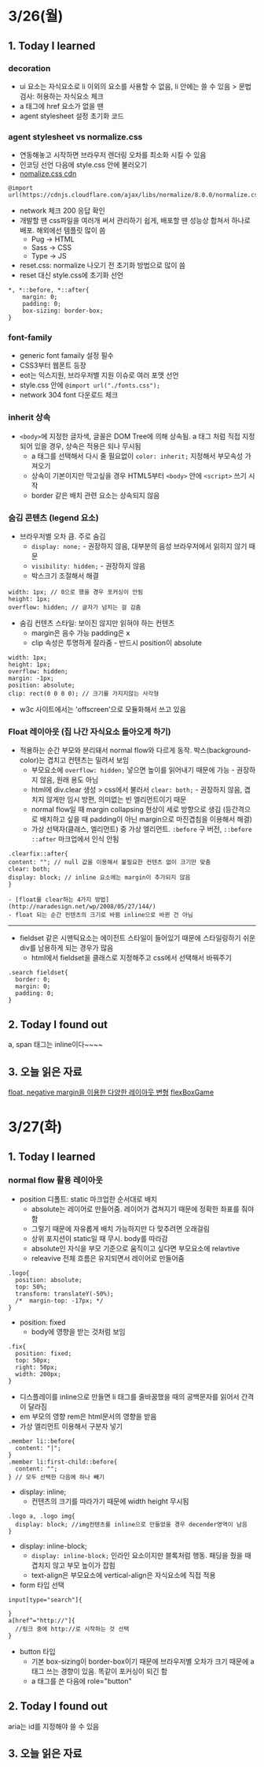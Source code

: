 # 3/26(월)

## 1. Today I learned

### decoration
- ui 요소는 자식요소로 li 이외의 요소를 사용할 수 없음, li 안에는 쓸 수 있음 > 문법검사: 허용하는 자식요소 체크
- a 태그에 href 요소가 없을 땐 
- agent stylesheet 설정 초기화 코드

### agent stylesheet vs normalize.css
- 연동해놓고 시작하면 브라우저 렌더링 오차를 최소화 시킬 수 있음
- 인코딩 선언 다음에 style.css 안에 불러오기
- [nomalize.css cdn](https://cdnjs.com/libraries/normalize)
```
@import url(https://cdnjs.cloudflare.com/ajax/libs/normalize/8.0.0/normalize.css);
```
- network 체크 200 응답 확인
- 개발할 땐 css파일을 여러개 써서 관리하기 쉽게, 배포할 땐 성능상 합쳐서 하나로 배포. 해외에선 템플릿 많이 씀 
  - Pug -> HTML
  - Sass -> CSS
  - Type -> JS 
- reset.css: normalize 나오기 전 초기화 방법으로 많이 씀
- reset 대신 style.css에 초기화 선언
```
*, *::before, *::after{
    margin: 0;
    padding: 0;
    box-sizing: border-box;
}
```

### font-family
- generic font famaily 설정 필수
- CSS3부터 웹폰트 등장
- eot는 익스지원, 브라우저별 지원 이슈로 여러 포맷 선언
- style.css 안에 `@import url("./fonts.css");` 
- network 304 font 다운로드 체크 

### inherit 상속
- `<body>`에 지정한 글자색, 글꼴은 DOM Tree에 의해 상속됨. a 태그 처럼 직접 지정되어 있을 경우, 상속은 적용은 되나 무시됨
  - a 태그를 선택해서 다시 줄 필요없이 `color: inherit;` 지정해서 부모속성 가져오기
  - 상속이 기본이지만 막고싶을 경우 HTML5부터 `<body>` 안에 `<script>` 쓰기 시작
  - border 같은 배치 관련 요소는 상속되지 않음 

### 숨김 콘텐츠 (legend 요소)
- 브라우저별 오차 큼. 주로 숨김
  - `display: none;` - 권장하지 않음, 대부분의 음성 브라우저에서 읽히지 않기 때문
  - `visibility: hidden;` - 권장하지 않음
  - 박스크기 조절해서 해결 
```
width: 1px; // 0으로 했을 경우 포커싱이 안됨
height: 1px;
overflow: hidden; // 글자가 넘치는 걸 감춤
```
- 숨김 컨텐츠 스타일: 보이진 않지만 읽혀야 하는 컨텐츠
  - margin은 음수 가능 padding은 x
  - clip 속성은 투명하게 잘라줌 - 반드시 position이 absolute
```
width: 1px;
height: 1px;
overflow: hidden;
margin: -1px;
position: absolute;
clip: rect(0 0 0 0); // 크기를 가지지않는 사각형
```
- w3c 사이트에서는 'offscreen'으로  모듈화해서 쓰고 있음

### Float 레이아웃 (집 나간 자식요소 돌아오게 하기)
- 적용하는 순간 부모와 분리돼서 normal flow와 다르게 동작. 박스(background-color)는 겹치고 컨텐츠는 밀려서 보임
  - 부모요소에 `overflow: hidden;` 넣으면 높이를 읽어내기 때문에 가능 - 권장하지 않음, 원래 용도 아님
  - html에 div.clear 생성 > css에서 불러서 `clear: both;` - 권장하지 않음, 겹치지 않게만 임시 방편, 의미없는 빈 엘리먼트이기 때문 
  - normal flow일 때 margin collapsing 현상이 세로 방향으로 생김 (등간격으로 배치하고 싶을 때 padding이 아닌 margin으로 마진겹침을 이용해서 해결)
  - 가상 선택자(클래스, 엘리먼트) 중 가상 엘리먼트. `:before` 구 버전, `::before` `::after` 마크업에서 인식 안됨 
```
.clearfix::after{
content: ""; // null 값을 이용해서 불필요한 컨텐츠 없이 크기만 맞춤
clear: both;
display: block; // inline 요소에는 margin이 추가되지 않음
}
```
	- [float를 clear하는 4가지 방법](http://naradesign.net/wp/2008/05/27/144/)
	- float 되는 순간 컨텐츠의 크기로 바뀜 inline으로 바뀐 건 아님
---
- fieldset 같은 시맨틱요소는 에이전트 스타일이 들어있기 때문에 스타일링하기 쉬운 div를 남용하게 되는 경우가 많음
  - html에서 fieldset을 클래스로 지정해주고 css에서 선택해서 바꿔주기
```
.search fieldset{
  border: 0;
  margin: 0;
  padding: 0;
}
```

## 2. Today I found out
a, span 태그는 inline이다~~~~

## 3. 오늘 읽은 자료
[float, negative margin을 이용한 다양한 레이아웃 변형](http://naradesign.net/ouif/layout/index.html)
[flexBoxGame](https://preview.webflow.com/preview/flexbox-game?preview=d1a26b027c4803817087a91c651e321f&m=1)

# 3/27(화)

## 1. Today I learned

### normal flow 활용 레이아웃
- position 디폴트: static 마크업한 순서대로 배치
	- absolute는 레이어로 만들어줌. 레이어가 겹쳐지기 때문에 정확한 좌표를 줘야함
	- 그렇기 때문에 자유롭게 배치 가능하지만 다 맞추려면 오래걸림
	- 상위 포지션이 static일 때 무시. body를 따라감
	- absolute인 자식을 부모 기준으로 움직이고 싶다면 부모요소에 relavtive
	- releavive 전체 흐름은 유지되면서 레이어로 만들어줌
```
.logo{
  position: absolute;
  top: 50%;
  transform: translateY(-50%);
  /*  margin-top: -17px; */
}
```
- position: fixed
	- body에 영향을 받는 것처럼 보임
```
.fix{
  position: fixed;
  top: 50px;
  right: 50px;
  width: 200px;
}
```
- 디스플레이를 inline으로 만들면 li 태그를 줄바꿈했을 때의 공백문자를 읽어서 간격이 달라짐
- em 부모의 영향 rem은 html문서의 영향을 받음
- 가상 엘리먼트 이용해서 구분자 넣기
```
.member li::before{
  content: "|";
}
.member li:first-child::before{
  content: "";
} // 모두 선택한 다음에 하나 빼기
```
- display: inline; 
	- 컨텐츠의 크기를 따라가기 때문에 width height 무시됨
```
.logo a, .logo img{
  display: block; //img컨텐츠를 inline으로 만들었을 경우 decender영역이 남음
}
```
- display: inline-block;
	- `display: inline-block;` 인라인 요소이지만 블록처럼 행동. 패딩을 줬을 때 겹치지 않고 부모 높이가 잡힘
	- text-align은 부모요소에 vertical-align은 자식요소에 직접 적용
- form 타입 선택
```
input[type="search"]{

}
a[href^="http://"]{
  //링크 중에 http://로 시작하는 것 선택
}
```
- button 타입
	- 기본 box-sizing이 border-box이기 때문에 브라우저별 오차가 크기 때문에 a 태그 쓰는 경향이 있음. 똑같이 포커싱이 되긴 함
	- a 태그를 쓴 다음에 role="button"

## 2. Today I found out
aria는 id를 지정해야 쓸 수 있음

## 3. 오늘 읽은 자료